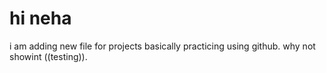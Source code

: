 # hi neha
i am adding new file for projects basically practicing using github.
why not showint ((testing)).